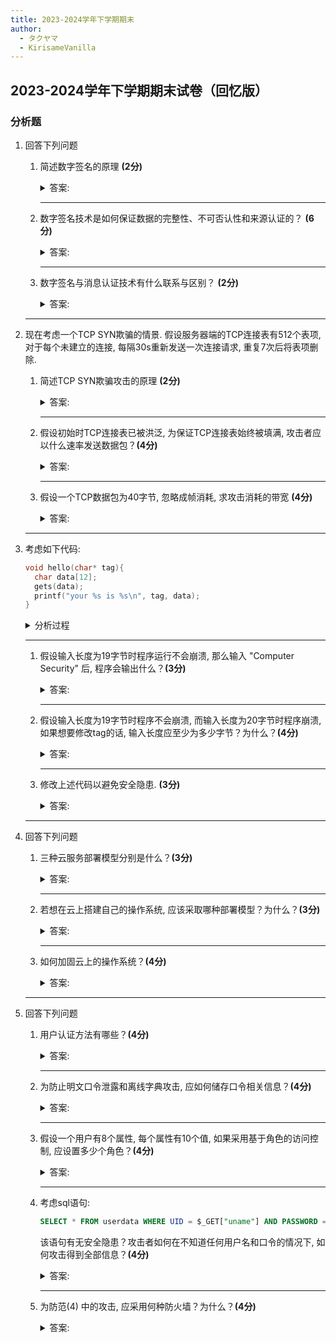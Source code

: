 ```yaml
---
title: 2023-2024学年下学期期末
author:
  - タクヤマ
  - KirisameVanilla
---
```


## 2023-2024学年下学期期末试卷（回忆版）

### 分析题

1. 回答下列问题

    1. 简述数字签名的原理 **(2分)**  

        <details>
        <summary>答案:</summary>
        简述定义即可, 不赘述

        </details>

        ***

    2. 数字签名技术是如何保证数据的完整性、不可否认性和来源认证的？ **(6分)**  

        <details>
        <summary>答案:</summary>
        考虑如下情况:

        - Bob要向Alice发送一个带数字签名的消息, 进行签名需要用到Bob的私钥
        - 没有Bob的私钥无法修改消息, 这保证了完整性
        - 只有Bob的公钥能正确验签, 这保证了来源认证与不可否认性

        （按照这个思路分点阐述即可）

        </details>

        ***

    3. 数字签名与消息认证技术有什么联系与区别？ **(2分)**

        <details>
        <summary>答案:</summary>

        - 联系: 两者都用于验证消息的真实性和完整性

        - 区别:
            - 数字签名基于非对称加密, 提供不可否认性
            - 消息认证技术基于对称加密, 无法提供不可否认性

        （言之有理即可）

        </details>

    ***

2. 现在考虑一个TCP SYN欺骗的情景. 假设服务器端的TCP连接表有512个表项, 对于每个未建立的连接, 每隔30s重新发送一次连接请求, 重复7次后将表项删除.

    1. 简述TCP SYN欺骗攻击的原理 **(2分)**  
        <details>
        <summary>答案:</summary>
        简述定义即可, 不赘述

        </details>

        ***

    2. 假设初始时TCP连接表已被洪泛, 为保证TCP连接表始终被填满, 攻击者应以什么速率发送数据包？**(4分)**  
        <details>
        <summary>答案:</summary>
        每个表项存活时间: 30s × 7 = 210s, 需在210s内填满512个表项, 速率 = 512 / 210 ≈ 2.44 包/秒

        </details>

        ***

    3. 假设一个TCP数据包为40字节, 忽略成帧消耗, 求攻击消耗的带宽 **(4分)**  

        <details>
        <summary>答案:</summary>
        每个TCP包40字节, 带宽 = 2.44 包/秒 × 40 字节/包 × 8 比特/字节 = 780.8 bps

        </details>

   ***

3. 考虑如下代码:

    ``` c
    void hello(char* tag){
      char data[12];
      gets(data);
      printf("your %s is %s\n", tag, data);
    }
    ```

    <details>
    <summary>分析过程</summary>

    对于栈溢出问题, 我们首先要对函数调用机制有充分的了解, 根据压栈机制, 调用函数时被压栈的顺序为:

    参数 $\rightarrow$ 返回地址 $\rightarrow$ 旧栈指针 $\rightarrow$ 局部变量

    那么什么时候程序会崩溃呢？返回地址被篡改时肯定会崩溃, 因为程序返回时会访问到非法的地址；旧的栈指针被篡改时也会崩溃, 因为程序虽然能正常返回到原运行位置, 但是指示旧栈帧的指针被篡改到非法地址, 破坏了上下文, 根据压栈顺序, 肯定是旧栈帧的指针会先被覆盖.

    所以, 根据2.中的题设, 输入19字节不崩溃而输入20字节崩溃（注意gets函数会在末尾添加一个'\0'空字符）, 即可推测栈内分配了20字节空间: 当输入为20字节长度时, '\0'空字符添加在第21个字符处, 应该正好开始覆盖在旧栈帧的帧指针处, 导致崩溃.

    在经过实际的gdb测试后, 我们得到具体栈帧结构如图所示（以4字节, 即32位为一行）:

    ```c
    +---------------------------+
    | ...  (main函数的栈帧)      |
    +---------------------------+ <--- hello函数栈帧底部 (高地址)
    | 参数:  char *tag 指针      |
    +---------------------------+
    | 返回地址 (ret addr)        |
    +---------------------------+
    | 旧栈帧的帧指针 (Saved ebp) |
    +---------------------------+ <--- 栈顶指针(ESP)在进入函数后移动
    | ebx (储存GOT表的位置)      |
    +---------------------------+
    | 内存padding (16字节对齐?)  |
    +---------------------------+
    | 局部变量: char data[8]-[11]|
    +---------------------------+
    | 局部变量: char data[4]-[7] |
    +---------------------------+
    | 局部变量: char data[0]-[3] |
    +---------------------------+ <--- 栈顶 (低地址)
    ```

    注: 关于 1. 中的 tag, 我们询问了陈志立教授, 得到的回答如下: "1 题中的本意主要是问data变量对应的打印输出, 题目可能不够严谨. 在具体回答时, 也可以把tag的内容用某个符号表示, 比如\<tag\>. "我们感谢陈老师的澄清!

    </details>

    ***

    1. 假设输入长度为19字节时程序运行不会崩溃, 那么输入 "Computer Security" 后, 程序会输出什么？**(3分)**
        <details>
        <summary>答案:</summary>
        程序会输出 "your \<tag\> is Computer Sec" （data 为输入的前 12 字节）

        </details>

        ***

    2. 假设输入长度为19字节时程序不会崩溃, 而输入长度为20字节时程序崩溃, 如果想要修改tag的话, 输入长度应至少为多少字节？为什么？**(4分)**
        <details>
        <summary>答案:</summary>
        要修改 tag 的话, 至少要输入 28 字节, 理由见上述分析与栈帧结构图

        </details>

        ***

    3. 修改上述代码以避免安全隐患. **(3分)**
        <details>
        <summary>答案:</summary>

        使用安全函数fgets即可, 例如:

        ``` C
        void hello(char * tag)
        {
            char data[12];
            fgets(data, sizeof(data), stdin);
            printf("your %s is %s\n", tag, data);
        }
        ```  

        </details>

    ***

4. 回答下列问题

    1. 三种云服务部署模型分别是什么？**(3分)**
        <details>
        <summary>答案:</summary>
        SaaS, PaaS, IaaS

        </details>

        ***

    2. 若想在云上搭建自己的操作系统, 应该采取哪种部署模型？为什么？**(3分)**
        <details>
        <summary>答案:</summary>
        私有云, 用户可自主定制硬件、网络及安全策略, 满足操作系统底层架构的灵活部署需求, 同时资源独享避免与其他租户冲突, 适合对数据隐私和合规性要求高的场景

        </details>

        ***

    3. 如何加固云上的操作系统？**(4分)**
        <details>
        <summary>答案:</summary>
        参考书上相关章节, 言之有理即可

        </details>

    ***

5. 回答下列问题

    1. 用户认证方法有哪些？**(4分)**
        <details>
        <summary>答案:</summary>
        个人知道的信息, 个人持有的物品, 静态生物特征, 动态生物特征

        </details>

        ***

    2. 为防止明文口令泄露和离线字典攻击, 应如何储存口令相关信息？**(4分)**
        <details>
        <summary>答案:</summary>
        加盐, 简述加盐原理

        </details>

        ***

    3. 假设一个用户有8个属性, 每个属性有10个值, 如果采用基于角色的访问控制, 应设置多少个角色？**(4分)**
        <details>
        <summary>答案:</summary>
        $10^8$ 个

        </details>

        ***

    4. 考虑sql语句:

        ``` sql
        SELECT * FROM userdata WHERE UID = $_GET["uname"] AND PASSWORD = $_GET["password"];
        ```

        该语句有无安全隐患？攻击者如何在不知道任何用户名和口令的情况下, 如何攻击得到全部信息？**(4分)**
        <details>
        <summary>答案:</summary>
        有隐患, 向 uname 字段输入 OR 1=1 -- 以绕过密码检测

        </details>

        ***

    5. 为防范(4) 中的攻击, 应采用何种防火墙？为什么？**(4分)**
        <details>
        <summary>答案:</summary>
        应采用应用级防火墙, 因为要对sql语句进行检查, 这是应用层上的机制

        </details>
